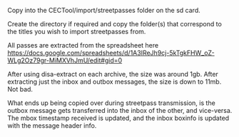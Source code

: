 Copy into the CECTool/import/streetpasses folder on the sd card.

Create the directory if required and copy the folder(s) that correspond to the titles you wish to import streetpasses from.

All passes are extracted from the spreadsheet here https://docs.google.com/spreadsheets/d/1A3IReJh9cj-5kTgkFHW_oZ-WLg2Oz79gr-MiMXVhJmU/edit#gid=0

After using disa-extract on each archive, the size was around 1gb. After extracting just the inbox and outbox messages, the size is down to 11mb. Not bad.

What ends up being copied over during streetpass transmission, is the outbox message gets transferred into the inbox of the other, and vice-versa.
The mbox timestamp received is updated, and the inbox boxinfo is updated with the message header info.